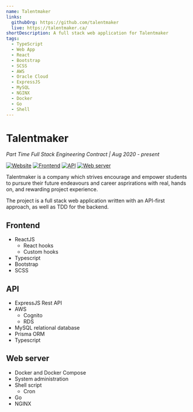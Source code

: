 ```yaml
---
name: Talentmaker
links:
  githubOrg: https://github.com/talentmaker
  live: https://talentmaker.ca/
shortDescription: A full stack web application for Talentmaker
tags:
  - TypeScript
  - Web App
  - React
  - Bootstrap
  - SCSS
  - AWS
  - Oracle Cloud
  - ExpressJS
  - MySQL
  - NGINX
  - Docker
  - Go
  - Shell
---
```


# Talentmaker

*Part Time Full Stack Engineering Contract | Aug 2020 - present*

[![Website](https://img.shields.io/website?url=https%3A%2F%2Ftalentmaker.ca%2F&style=flat-square&logo=oracle)](https://talentmaker.ca)
[![Frontend](https://img.shields.io/badge/frontend-talentmaker%2Fsite-green?style=flat-square&logo=github)](https://github.com/talentmaker/site)
[![API](https://img.shields.io/badge/api-talentmaker%2Fapi-yellow?style=flat-square&logo=github)](https://github.com/talentmaker/api)
[![Web server](https://img.shields.io/badge/web%20server-talentmaker%2Fweb--server-blue?style=flat-square&logo=github)](https://github.com/talentmaker/web-server)

Talentmaker is a company which strives encourage and empower students to pursure their future endeavours and career asprirations with real, hands on, and rewarding project experience.

The project is a full stack web application written with an API-first approach, as well as TDD for the backend.

## Frontend

- ReactJS
  - React hooks
  - Custom hooks
- Typescript
- Bootstrap
- SCSS

## API

- ExpressJS Rest API
- AWS
  - Cognito
  - RDS
- MySQL relational database
- Prisma ORM
- Typescript

## Web server

- Docker and Docker Compose
- System administration
- Shell script
  - Cron
- Go
- NGINX

